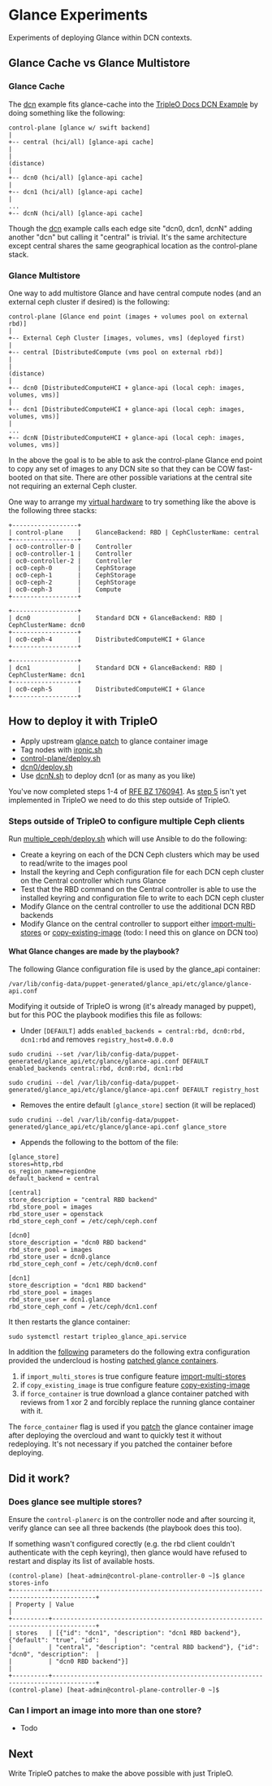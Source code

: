 # Glance Experiments

Experiments of deploying Glance within DCN contexts.

## Glance Cache vs Glance Multistore

### Glance Cache

The [dcn](../dcn) example fits glance-cache into the [TripleO Docs DCN Example](https://docs.openstack.org/project-deploy-guide/tripleo-docs/latest/features/distributed_compute_node.html#example-dcn-deployment-with-pre-provisioned-nodes-shared-networks-and-multiple-stacks) by doing something like the following:

```
control-plane [glance w/ swift backend]
|
+-- central (hci/all) [glance-api cache]
|
|
(distance)
|
+-- dcn0 (hci/all) [glance-api cache]
|
+-- dcn1 (hci/all) [glance-api cache]
|
...
+-- dcnN (hci/all) [glance-api cache]
```

Though the [dcn](../dcn) example calls each edge site "dcn0, dcn1,
dcnN" adding another "dcn" but calling it "central" is trivial. It's
the same architecture except central shares the same geographical
location as the control-plane stack.

### Glance Multistore

One way to add multistore Glance and have central compute nodes (and
an external ceph cluster if desired) is the following:

```
control-plane [Glance end point (images + volumes pool on external rbd)]
|
+-- External Ceph Cluster [images, volumes, vms] (deployed first)
|
+-- central [DistributedCompute (vms pool on external rbd)]
|
|
(distance)
|
+-- dcn0 [DistributedComputeHCI + glance-api (local ceph: images, volumes, vms)]
|
+-- dcn1 [DistributedComputeHCI + glance-api (local ceph: images, volumes, vms)]
|
...
+-- dcnN [DistributedComputeHCI + glance-api (local ceph: images, volumes, vms)]
```

In the above the goal is to be able to ask the control-plane Glance
end point to copy any set of images to any DCN site so that they can
be COW fast-booted on that site. There are other possible variations
at the central site not requiring an external Ceph cluster.

One way to arrange my [virtual hardware](../tripleo-lab/overrides.yml#L12)
to try something like the above is the following three stacks:

```
+------------------+
| control-plane    |    GlanceBackend: RBD | CephClusterName: central
+------------------+
| oc0-controller-0 |    Controller
| oc0-controller-1 |    Controller
| oc0-controller-2 |    Controller
| oc0-ceph-0       |    CephStorage
| oc0-ceph-1       |    CephStorage
| oc0-ceph-2       |    CephStorage
| oc0-ceph-3       |    Compute
+------------------+

+------------------+
| dcn0             |    Standard DCN + GlanceBackend: RBD | CephClusterName: dcn0
+------------------+
| oc0-ceph-4       |    DistributedComputeHCI + Glance
+------------------+

+------------------+
| dcn1             |    Standard DCN + GlanceBackend: RBD | CephClusterName: dcn1
+------------------+
| oc0-ceph-5       |    DistributedComputeHCI + Glance
+------------------+
```

## How to deploy it with TripleO

- Apply upstream [glance patch](patch_glance/) to glance container image
- Tag nodes with [ironic.sh](ironic.sh)
- [control-plane/deploy.sh](control-plane/deploy.sh)
- [dcn0/deploy.sh](dcn0/deploy.sh)
- Use [dcnN.sh](dcnN.sh) to deploy dcn1 (or as many as you like)

You've now completed steps 1-4 of 
[RFE BZ 1760941](https://bugzilla.redhat.com/show_bug.cgi?id=1760941#c0).
As [step 5](https://blueprints.launchpad.net/tripleo/+spec/multiple-external-ceph)
isn't yet implemented in TripleO we need to do this step outside of TripleO.

### Steps outside of TripleO to configure multiple Ceph clients

Run [multiple_ceph/deploy.sh](multiple_ceph/deploy.sh) which will use
Ansible to do the following:

- Create a keyring on each of the DCN Ceph clusters which may be used
  to read/write to the images pool
- Install the keyring and Ceph configuration file for each DCN ceph
  cluster on the Central controller which runs Glance
- Test that the RBD command on the Central controller is able to use
  the installed keyring and configuration file to write to each DCN
  ceph cluster
- Modify Glance on the central controller to use the additional
  DCN RBD backends
- Modify Glance on the central controller to support either
  [import-multi-stores](https://review.opendev.org/#/c/667132)
  or [copy-existing-image](https://review.opendev.org/#/c/696457)
  (todo: I need this on glance on DCN too)

#### What Glance changes are made by the playbook?

The following Glance configuration file is used by the glance_api container:

 `/var/lib/config-data/puppet-generated/glance_api/etc/glance/glance-api.conf`

Modifying it outside of TripleO is wrong (it's already managed by
puppet), but for this POC the playbook modifies this file as follows:

- Under `[DEFAULT]` adds `enabled_backends = central:rbd, dcn0:rbd,
  dcn1:rbd` and removes `registry_host=0.0.0.0`

`sudo crudini --set /var/lib/config-data/puppet-generated/glance_api/etc/glance/glance-api.conf DEFAULT enabled_backends central:rbd, dcn0:rbd, dcn1:rbd`

`sudo crudini --del /var/lib/config-data/puppet-generated/glance_api/etc/glance/glance-api.conf DEFAULT registry_host`

- Removes the entire default `[glance_store]` section (it will be replaced)
  
`sudo crudini --del /var/lib/config-data/puppet-generated/glance_api/etc/glance/glance-api.conf glance_store`

- Appends the following to the bottom of the file:

```
[glance_store]
stores=http,rbd
os_region_name=regionOne
default_backend = central

[central]
store_description = "central RBD backend"
rbd_store_pool = images
rbd_store_user = openstack
rbd_store_ceph_conf = /etc/ceph/ceph.conf

[dcn0]
store_description = "dcn0 RBD backend"
rbd_store_pool = images
rbd_store_user = dcn0.glance
rbd_store_ceph_conf = /etc/ceph/dcn0.conf

[dcn1]
store_description = "dcn1 RBD backend"
rbd_store_pool = images
rbd_store_user = dcn1.glance
rbd_store_ceph_conf = /etc/ceph/dcn1.conf
```

It then restarts the glance container:

 `sudo systemctl restart tripleo_glance_api.service`

In addition the [following](https://github.com/fultonj/ussuri/blob/26880d84f788b70a395066bbdf3a2b9878436b33/glance/multiple_ceph/glance_multiple_ceph.yml#L48-L50)
parameters do the following extra configuration provided the
undercloud is hosting [patched glance containers](patch_glance/).

1. if `import_multi_stores` is true configure feature [import-multi-stores](https://review.opendev.org/#/c/667132)
2. if `copy_existing_image` is true configure feature [copy-existing-image](https://review.opendev.org/#/c/696457)
3. if `force_container` is true download a glance container patched
  with reviews from 1 xor 2 and forcibly replace the running glance
  container with it.

The `force_container` flag is used if you [patch](patch_glance/) 
the glance container image after deploying the overcloud and want
to quickly test it without redeploying. It's not necessary if you
patched the container before deploying.

## Did it work?

### Does glance see multiple stores?

Ensure the `control-planerc` is on the controller node and after
sourcing it, verify glance can see all three backends (the playbook
does this too).

If something wasn't configured corectly (e.g. the rbd client couldn't
authenticate with the ceph keyring), then glance would have refused 
to restart and display its list of available hosts.

```
(control-plane) [heat-admin@control-plane-controller-0 ~]$ glance stores-info
+----------+----------------------------------------------------------------------------------+
| Property | Value                                                                            |
+----------+----------------------------------------------------------------------------------+
| stores   | [{"id": "dcn1", "description": "dcn1 RBD backend"}, {"default": "true", "id":    |
|          | "central", "description": "central RBD backend"}, {"id": "dcn0", "description":  |
|          | "dcn0 RBD backend"}]                                                             |
+----------+----------------------------------------------------------------------------------+
(control-plane) [heat-admin@control-plane-controller-0 ~]$ 
```
### Can I import an image into more than one store?

- Todo

## Next

Write TripleO patches to make the above possible with just TripleO.
